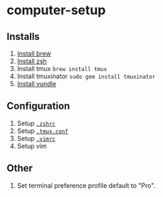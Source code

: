 # computer-setup

## Installs

1. [Install brew](https://brew.sh/)
1. [Install zsh](https://github.com/robbyrussell/oh-my-zsh#via-curl)
1. Install tmux `brew install tmux`
1. Install tmuxinator `sudo gem install tmuxinator`
1. [Install vundle](https://github.com/VundleVim/Vundle.vim#quick-start)

## Configuration

1. Setup [`.zshrc`](/.zshrc)
1. Setup [`.tmux.conf`](/.tmux.conf)
1. Setup [`.vimrc`](/.vimrc)
1. Setup vim

## Other

1. Set terminal preference profile default to "Pro".
